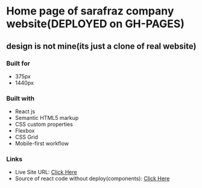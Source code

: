 # Home page of sarafraz company website(DEPLOYED on GH-PAGES)
## design is not mine(its just a clone of real website)

### Built for
- 375px 
- 1440px

### Built with
- React js
- Semantic HTML5 markup
- CSS custom properties
- Flexbox
- CSS Grid
- Mobile-first workflow

### Links
- Live Site URL: [Click Here](https://sky-1991-sia.github.io/sarafraz-first-page-react/)
- Source of react code without deploy(components): [Click Here](https://github.com/sky-1991-sia/sarafraz-Homepage-reactCode)
